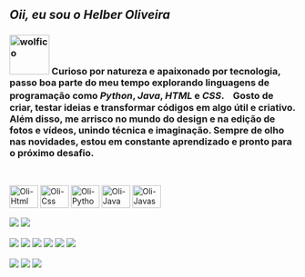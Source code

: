 ## _Oii, eu sou o Helber Oliveira_





### <img width="70" height="70" alt="wolfico" src="https://github.com/user-attachments/assets/10d3891e-bc96-4be3-b199-673c689c70b6" /> Curioso por natureza e apaixonado por tecnologia, passo boa parte do meu tempo explorando linguagens de programação como _Python_, _Java_, _HTML_ e _CSS_.ㅤGosto de criar, testar ideias e transformar códigos em algo útil e criativo. Além disso, me arrisco no mundo do design e na edição de fotos e vídeos, unindo técnica e imaginação. Sempre de olho nas novidades, estou em constante aprendizado e pronto para o próximo desafio. 

##

<div style="display: inline_block"><br>
  <img align= "center" alt= "Oli-Html" height= "40" width= "50" src="https://cdn.jsdelivr.net/gh/devicons/devicon@latest/icons/html5/html5-original.svg" />
  <img align= "center" alt= "Oli-Css" height= "40" width= "50" src="https://cdn.jsdelivr.net/gh/devicons/devicon@latest/icons/css3/css3-original.svg" />
  <img align= "center" alt= "Oli-Python" height= "40" width= "50" src="https://cdn.jsdelivr.net/gh/devicons/devicon@latest/icons/python/python-original.svg" />
  <img align= "center" alt= "Oli-Java" height= "40" width= "50" src="https://cdn.jsdelivr.net/gh/devicons/devicon@latest/icons/java/java-original.svg" />
  <img align= "center" alt= "Oli-Javascript" height= "40" width= "50" src="https://cdn.jsdelivr.net/gh/devicons/devicon@latest/icons/javascript/javascript-original.svg" />
</div>

<br>

<div>
  <a align="center" href="" target="_blank"> <img src="https://img.shields.io/badge/Adobe%20Lightroom-31A8FF?style=for-the-badge&logo=Adobe%20Lightroom&logoColor=white"></a>
  <a align="center" href="" target="_blank"> <img src="https://img.shields.io/badge/Adobe%20Photoshop-31A8FF?style=for-the-badge&logo=Adobe%20Photoshop&logoColor=black"></a>
</div>

<br>

<div>
  <a href="https://www.instagram.com/oliverhrzz" target="blank"><img src="https://img.shields.io/badge/Instagram-E4405F?style=for-the-badge&logo=instagram&logoColor=white" target="blank"></a>
  <a href="https://www.twitch.tv/spiderzerooo" target="_blank"><img src="https://img.shields.io/badge/Twitch-9146FF?style=for-the-badge&logo=twitch&logoColor=white"></a>
  <a href="zxhelberoliveira@gmail.com"><img src="https://img.shields.io/badge/Gmail-D14836?style=for-the-badge&logo=gmail&logoColor=white" target="blank"></a> 
  <a href="https://www.linkedin.com/in/helber-oliveira" target="_blank"> <img src="https://img.shields.io/badge/LinkedIn-0077B5?style=for-the-badge&logo=linkedin&logoColor=white" target="_blank"></a>
  <a href="https://www.tiktok.com/@oliverwolfz" target="_blank"> <img src="https://img.shields.io/badge/TikTok-000000?style=for-the-badge&logo=tiktok&logoColor=white"></a>
  <a align="center" href="" target="_blank"> <img src="https://img.shields.io/badge/Steam-000000?style=for-the-badge&logo=steam&logoColor=white"></a>


</div>

<br>

<div>
  <a align="center" href="" target="_blank"> <img src="https://img.shields.io/badge/AMD-Ryzen_5_5600G-ED1C24?style=for-the-badge&logo=amd&logoColor=white"></a>
  <a align="center" href="" target="_blank"> <img src="https://img.shields.io/badge/AMD-Radeon_RX_6600M-ED1C24?style=for-the-badge&logo=amd&logoColor=white"></a>
  <a align="center" href="" target="_blank"> <img src="https://img.shields.io/badge/Windows 11-0078D6?style=for-the-badge&logo=windows&logoColor=white"></a>
</div>

<br>


          



